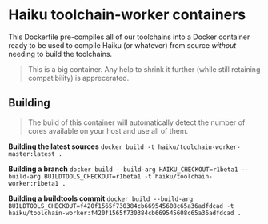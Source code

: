# Haiku toolchain-worker containers

This Dockerfile pre-compiles all of our toolchains into a Docker container ready to be used to
compile Haiku (or whatever) from source *without* needing to build the toolchains.

> This is a big container.  Any help to shrink it further (while still retaining compatibility)
> is apprecerated.

## Building

> The build of this container will automatically detect the number of cores available on your
> host and use all of them.

**Building the latest sources**
```docker build -t haiku/toolchain-worker-master:latest .```

**Building a branch**
```docker build --build-arg HAIKU_CHECKOUT=r1beta1 --build-arg BUILDTOOLS_CHECKOUT=r1beta1 -t haiku/toolchain-worker:r1beta1 .```

**Building a buildtools commit**
```docker build --build-arg BUILDTOOLS_CHECKOUT=f420f1565f730384cb669545608c65a36adfdcad -t haiku/toolchain-worker:f420f1565f730384cb669545608c65a36adfdcad .```
